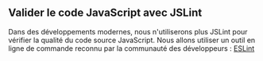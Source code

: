 ## Valider le code JavaScript avec JSLint

Dans des développements modernes, nous n'utiliserons plus JSLint pour vérifier la qualité du code source JavaScript.
Nous allons utiliser un outil en ligne de commande reconnu par la communauté des développeurs : [ESLint](https://eslint.org/)

